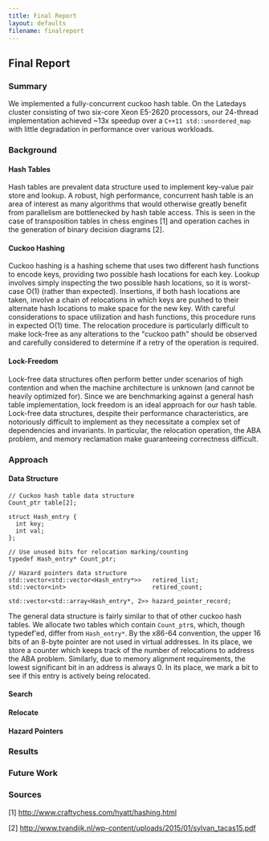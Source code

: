 ```yaml
---
title: Final Report
layout: defaults
filename: finalreport
---
```


## Final Report

### Summary

We implemented a fully-concurrent cuckoo hash table. On the Latedays cluster consisting of two six-core Xeon E5-2620 processors, our 24-thread implementation achieved ~13x speedup over a `C++11 std::unordered_map` with little degradation in performance over various workloads.

### Background

#### Hash Tables

Hash tables are prevalent data structure used to implement key-value pair store and lookup. A robust, high performance, concurrent hash table is an area of interest as many algorithms that would otherwise greatly benefit from parallelism are bottlenecked by hash table access. This is seen in the case of transposition tables in chess engines [1] and operation caches in the generation of binary decision diagrams [2].

#### Cuckoo Hashing

Cuckoo hashing is a hashing scheme that uses two different hash functions to encode keys, providing two possible hash locations for each key. Lookup involves simply inspecting the two possible hash locations, so it is worst-case O(1) (rather than expected). Insertions, if both hash locations are taken, involve a chain of relocations in which keys are pushed to their alternate hash locations to make space for the new key. With careful considerations to space utilization and hash functions, this procedure runs in expected O(1) time. The relocation procedure is particularly difficult to make lock-free as any alterations to the "cuckoo path" should be observed and carefully considered to determine if a retry of the operation is required.

#### Lock-Freedom

Lock-free data structures often perform better under scenarios of high contention and when the machine architecture is unknown (and cannot be heavily optimized for). Since we are benchmarking against a general hash table implementation, lock freedom is an ideal approach for our hash table. Lock-free data structures, despite their performance characteristics, are notoriously difficult to implement as they necessitate a complex set of dependencies and invariants. In particular, the relocation operation, the ABA problem, and memory reclamation make guaranteeing correctness difficult.

### Approach

#### Data Structure

```
// Cuckoo hash table data structure
Count_ptr table[2];

struct Hash_entry {
  int key;
  int val;
};

// Use unused bits for relocation marking/counting
typedef Hash_entry* Count_ptr;

// Hazard pointers data structure
std::vector<std::vector<Hash_entry*>>   retired_list;
std::vector<int>                        retired_count;

std::vector<std::array<Hash_entry*, 2>> hazard_pointer_record;  
```
The general data structure is fairly similar to that of other cuckoo hash tables. We allocate two tables which contain `Count_ptr`s, which, though typedef'ed, differ from `Hash_entry*`. By the x86-64 convention, the upper 16 bits of an 8-byte pointer are not used in virtual addresses. In its place, we store a counter which keeps track of the number of relocations to address the ABA problem. Similarly, due to memory alignment requirements, the lowest significant bit in an address is always 0. In its place, we mark a bit to see if this entry is actively being relocated.


#### Search

#### Relocate

#### Hazard Pointers

### Results

### Future Work

### Sources
[1] http://www.craftychess.com/hyatt/hashing.html

[2] http://www.tvandijk.nl/wp-content/uploads/2015/01/sylvan_tacas15.pdf
